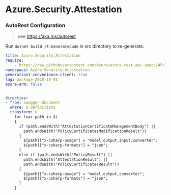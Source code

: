 # Azure.Security.Attestation

### AutoRest Configuration
> see https://aka.ms/autorest

Run `dotnet build /t:GenerateCode` in src directory to re-generate.

``` yaml
title: Azure.Security.Attestation
require:
    - https://raw.githubusercontent.com/Azure/azure-rest-api-specs/45c7ae94a46920c94b5e03e6a7d128d6cb7a364e/specification/attestation/data-plane/readme.md
namespace: Azure.Security.Attestation
generation1-convenience-client: true
tag: package-2020-10-01
azure-arm: false


directive:
- from: swagger-document
  where: $.definitions
  transform: >
    for (var path in $)
    {
      if (path.endsWith("AttestationCertificateManagementBody") ||
        path.endsWith("PolicyCertificatesModificationResult"))
      {
        $[path]["x-csharp-usage"] = "model,output,input,converter";
        $[path]["x-csharp-formats"] = "json";
      }
      else if (path.endsWith("PolicyResult") ||
        path.endsWith("AttestationResult") ||
        path.endsWith("PolicyCertificatesResult"))
      {
        $[path]["x-csharp-usage"] = "model,output,converter";
        $[path]["x-csharp-formats"] = "json";
      }
    }
```